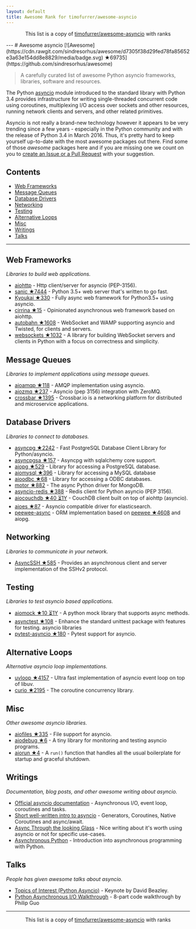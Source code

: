 ```yaml
---
layout: default
title: Awesome Rank for timofurrer/awesome-asyncio
---
```


<p align="center">
	This list is a copy of <a href="https://github.com/timofurrer/awesome-asyncio">timofurrer/awesome-asyncio</a> with ranks
</p>
---
# Awesome asyncio [![Awesome](https://cdn.rawgit.com/sindresorhus/awesome/d7305f38d29fed78fa85652e3a63e154dd8e8829/media/badge.svg) ★69735](https://github.com/sindresorhus/awesome)

> A carefully curated list of awesome Python asyncio frameworks, libraries, software and resources.

The Python [asyncio](https://docs.python.org/3/library/asyncio.html) module introduced to the standard library with Python 3.4 provides infrastructure for writing single-threaded concurrent code using coroutines, multiplexing I/O access over sockets and other resources, running network clients and servers, and other related primitives.

Asyncio is not really a brand-new technology however it appears to be very trending since a few years - especially in the Python community and with the release of Python 3.4 in March 2016. 
Thus, it's pretty hard to keep yourself up-to-date with the most awesome packages out there. 
Find some of those *awesome* packages here and if you are missing one we count on you to [create an Issue or a Pull Request](https://github.com/timofurrer/awesome-asyncio/blob/master/CONTRIBUTING.md) with your suggestion.

## Contents

* [Web Frameworks](#web-frameworks)
* [Message Queues](#message-queues)
* [Database Drivers](#database-drivers)
* [Networking](#networking)
* [Testing](#testing)
* [Alternative Loops](#alternative-loops)
* [Misc](#misc)
* [Writings](#writings)
* [Talks](#talks)

***

## Web Frameworks

*Libraries to build web applications.*

* [aiohttp](https://github.com/KeepSafe/aiohttp) - Http client/server for asyncio (PEP-3156).
* [sanic ★7444](https://github.com/channelcat/sanic) - Python 3.5+ web server that's written to go fast.
* [Kyoukai ★330](https://github.com/SunDwarf/Kyoukai) - Fully async web framework for Python3.5+ using asyncio.
* [cirrina ★15](https://github.com/neolynx/cirrina) - Opinionated asynchronous web framework based on aiohttp.
* [autobahn ★1608](https://github.com/crossbario/autobahn-python) - WebSocket and WAMP supporting asyncio and Twisted, for clients and servers.
* [websockets ★1032](https://github.com/aaugustin/websockets) - A library for building WebSocket servers and clients in Python with a focus on correctness and simplicity.

## Message Queues

*Libraries to implement applications using message queues.*

* [aioamqp ★118](https://github.com/Polyconseil/aioamqp) - AMQP implementation using asyncio.
* [aiozmq ★237](https://github.com/aio-libs/aiozmq) - Asyncio (pep 3156) integration with ZeroMQ.
* [crossbar ★1395](https://github.com/crossbario/crossbar) - Crossbar.io is a networking platform for distributed and microservice applications.

## Database Drivers

*Libraries to connect to databases.*

* [asyncpg ★2242](https://github.com/MagicStack/asyncpg) - Fast PostgreSQL Database Client Library for Python/asyncio.
* [asyncpgsa ★157](https://github.com/CanopyTax/asyncpgsa) - Asyncpg with sqlalchemy core support.
* [aiopg ★529](https://github.com/aio-libs/aiopg) - Library for accessing a PostgreSQL database.
* [aiomysql ★396](https://github.com/aio-libs/aiomysql) - Library for accessing a MySQL database
* [aioodbc ★68](https://github.com/aio-libs/aioodbc) - Library for accessing a ODBC databases.
* [motor ★882](https://github.com/mongodb/motor) - The async Python driver for MongoDB.
* [asyncio-redis ★388](https://github.com/jonathanslenders/asyncio-redis) - Redis client for Python asyncio (PEP 3156).
* [aiocouchdb ★40 ⏳1Y](https://github.com/aio-libs/aiocouchdb) - CouchDB client built on top of aiohttp (asyncio).
* [aioes ★87](https://github.com/aio-libs/aioes) - Asyncio compatible driver for elasticsearch.
* [peewee-async](https://github.com/05bit/peewee-async) - ORM implementation based on [peewee ★4608](https://github.com/coleifer/peewee) and aiopg.

## Networking

*Libraries to communicate in your network.*

* [AsyncSSH ★585](https://github.com/ronf/asyncssh) - Provides an asynchronous client and server implementation of the SSHv2 protocol.

## Testing

*Libraries to test asyncio based applications.*

* [aiomock ★10 ⏳1Y](https://github.com/nhumrich/aiomock) - A python mock library that supports async methods.
* [asynctest ★108](https://github.com/Martiusweb/asynctest) - Enhance the standard unittest package with features for testing. asyncio libraries
* [pytest-asyncio ★180](https://github.com/pytest-dev/pytest-asyncio) - Pytest support for asyncio.

## Alternative Loops

*Alternative asyncio loop implementations.*

* [uvloop ★4157](https://github.com/MagicStack/uvloop) - Ultra fast implementation of asyncio event loop on top of libuv.
* [curio ★2195](https://github.com/dabeaz/curio) - The coroutine concurrency library.

## Misc

*Other awesome asyncio libraries.*

* [aiofiles ★335](https://github.com/Tinche/aiofiles) - File support for asyncio.
* [aiodebug ★6](https://github.com/qntln/aiodebug) - A tiny library for monitoring and testing asyncio programs.
* [aiorun ★4](https://github.com/cjrh/aiorun) - A `run()` function that handles all the usual boilerplate for startup and graceful shutdown.

## Writings

*Documentation, blog posts, and other awesome writing about asyncio.*

* [Official asyncio documentation](https://docs.python.org/3/library/asyncio.html) - Asynchronous I/O, event loop, coroutines and tasks.
* [Short well-written intro to asyncio](http://masnun.com/2015/11/13/python-generators-coroutines-native-coroutines-and-async-await.html) - Generators, Coroutines, Native Coroutines and async/await.
* [Async Through the looking Glass](https://hackernoon.com/async-through-the-looking-glass-d69a0a88b661) - Nice writing about it's worth using asyncio or not for specific use-cases.
* [Asynchronous Python](https://hackernoon.com/asynchronous-python-45df84b82434) - Introduction into asynchronous programming with Python.

## Talks

*People has given awesome talks about asyncio.*

* [Topics of Interest (Python Asyncio)](https://www.youtube.com/watch?v=ZzfHjytDceU) - Keynote by David Beazley.
* [Python Asynchronous I/O Walkthrough](https://www.youtube.com/playlist?list=PLpEcQSRWP2IjVRlTUptdD05kG-UkJynQT) - 8-part code walkthrough by Philip Guo
---
<p align="center">
	This list is a copy of <a href="https://github.com/timofurrer/awesome-asyncio">timofurrer/awesome-asyncio</a> with ranks
</p>

